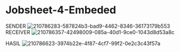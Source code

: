 # Jobsheet-4-Embeded
SENDER
![210786283-587824b3-bad9-4462-8346-36173179b553](https://user-images.githubusercontent.com/118701655/210947857-262dc1ee-1d74-4d87-964e-2c610768d1e1.jpg)
RECEIVER
![210786357-42498009-085a-40d1-9ce0-1043d8d53a8c](https://user-images.githubusercontent.com/118701655/210948257-072aaa96-4207-4296-8aa4-e9dec8da07c5.jpg)

HASIL
![210786623-3974b22e-4f87-4cf7-99f2-0e2c3c43f57a](https://user-images.githubusercontent.com/118701655/210947943-a81a8acd-43be-4920-aecf-1ff62516bf40.png)
